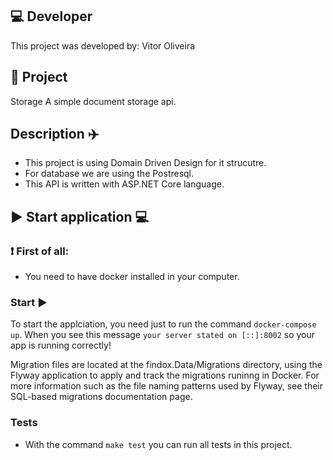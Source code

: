 ## 💻 Developer
This project was developed by: Vitor Oliveira

## 📝 Project
Storage
  A simple document storage api.
  
## Description ✈️
* This project is using Domain Driven Design for it strucutre.  
* For database we are using the Postresql.  
* This API is written with ASP.NET Core language.
  
## ▶️ Start application 💻 

### ❗ First of all:
* You need to have docker installed in your computer.

### Start ▶️
To start the applciation, you need just to run the command `docker-compose up`. When you see this message `your server stated on [::]:8002` so your app is running correctly!

Migration files are located at the findox.Data/Migrations directory, using the Flyway application to apply and track the migrations runinng in Docker. For more information such as the file naming patterns used by Flyway, see their SQL-based migrations documentation page.

### Tests
* With the command `make test` you can run all tests in this project.
